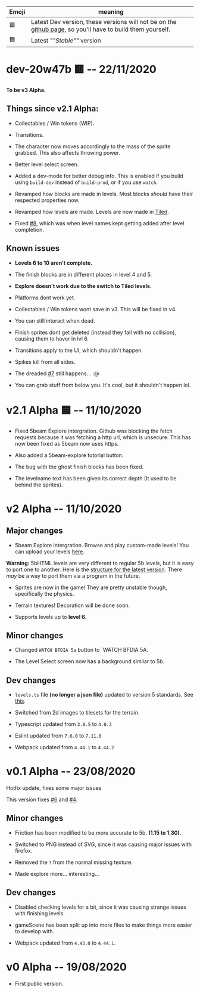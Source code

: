 Emoji | meaning
--- | ---
🟥| Latest Dev version, these versions will not be on the [github page](https://zolo101.github.io/5bHTML/dist/), so you'll have to build them yourself.
🟦| Latest *""Stable""* version


# dev-20w47b 🟥 -- 22/11/2020

**To be v3 Alpha.**

## Things since v2.1 Alpha:

- Collectables / Win tokens (WIP).

- Transitions.

- The character now moves accordingly to the mass of the sprite grabbed. This also affects throwing power.

- Better level select screen.

- Added a dev-mode for better debug info. This is enabled if you build using `build-dev` instead of `build-prod`, or if you use `watch`.

- Revamped how blocks are made in levels. Most blocks *should* have their respected properties now.

- Revamped how levels are made. Levels are now made in [Tiled](https://www.mapeditor.org/).

- Fixed [#8](https://github.com/Zolo101/5bHTML/issues/8), which was when level names kept getting added after level completion.

## Known issues

- **Levels 6 to 10 aren't complete.**

- The finish blocks are in different places in level 4 and 5.

- **Explore doesn't work due to the switch to Tiled levels.**

- Platforms dont work yet.

- Collectables / Win tokens wont save in v3. This will be fixed in v4.

- You can still interact when dead.

- Finish sprites dont get deleted (instead they fall with no collision), causing them to hover in lvl 6.

- Transitions apply to the UI, which shouldn't happen.

- Spikes kill from all sides.

- The dreaded [#7](https://github.com/Zolo101/5bHTML/issues/7) still happens... :@

- You can grab stuff from below you. It's cool, but it shouldn't happen lol.

# v2.1 Alpha 🟦 -- 11/10/2020

- Fixed 5beam Explore intergration. Github was blocking the fetch requests because it was fetching a http url, which is unsecure. This has now been fixed as 5beam now uses https.

- Also added a 5beam-explore tutorial button.

- The bug with the ghost finish blocks has been fixed.

- The levelname text has been given its correct depth (It used to be behind the sprites).

# v2 Alpha -- 11/10/2020

## Major changes

- 5beam Explore intergration. Browse and play custom-made levels! You can upload your levels [here](http://5beam.zapto.org/). 

**Warning:** 5bHTML levels are very different to regular 5b levels, but it is easy to port one to another. Here is the [structure for the latest version](https://gist.github.com/Zolo101/36ae33e5dd15510a2cb41e942dbf7044). There *may* be a way to port them via a program in the future.

- Sprites are now in the game! They are pretty unstable though, specifically the physics.

- Terrain textures! Decoration will be done soon.

- Supports levels up to **level 6**.

## Minor changes

- Changed `WATCH BFDIA 5a` button to `WATCH BFDIA 5A.

- The Level Select screen now has a background similar to 5b.

## Dev changes

- `levels.ts` file **(no longer a json file)** updated to version 5 standards. See [this](https://gist.github.com/Zolo101/36ae33e5dd15510a2cb41e942dbf7044).

- Switched from 2d images to tilesets for the terrain.

- Typescript updated from `3.9.5` to `4.0.3`

- Eslint updated from `7.6.0` to `7.11.0`

- Webpack updated from `4.44.1` to `4.44.2`

# v0.1 Alpha -- 23/08/2020

Hotfix update, fixes some major issues

This version fixes [#6](https://github.com/Zolo101/5bHTML/issues/6) and [#4](https://github.com/Zolo101/5bHTML/issues/4).

## Minor changes

- Friction has been modified to be more accurate to 5b. **(1.15 to 1.30)**.

- Switched to PNG instead of SVG, since it was causing major issues with firefox.

- Removed the `?` from the normal missing texture.

- Made explore more... interesting...

## Dev changes

- Disabled checking levels for a bit, since it was causing strange issues with finishing levels.

- gameScene has been split up into more files to make things more easier to develop with.

- Webpack updated from `4.43.0` to `4.44.1`.

# v0 Alpha -- 19/08/2020

- First public version.
